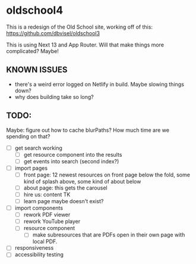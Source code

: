 # oldschool4

This is a redesign of the Old School site, working off of this: https://github.com/dbvisel/oldschool3

This is using Next 13 and App Router. Will that make things more complicated? Maybe!

## KNOWN ISSUES

 - there's a weird error logged on Netlify in build. Maybe slowing things down?
 - why does building take so long?

## TODO:

Maybe: figure out how to cache blurPaths? How much time are we spending on that?

 - [ ] get search working
   - [ ] get resource component into the results
   - [ ] get events into search (second index?)
 - [ ] import pages
   - [ ] front page: 12 newest resources on front page below the fold, some kind of splash above, some kind of about below
   - [ ] about page: this gets the carousel
   - [ ] hire us: content TK
   - [ ] learn page maybe doesn't exist?
 - [ ] import components
   - [ ] rework PDF viewer
   - [ ] rework YouTube player
   - [ ] resource component
     - [ ] make subresources that are PDFs open in their own page with local PDF.
 - [ ] responsiveness
 - [ ] accessibility testing